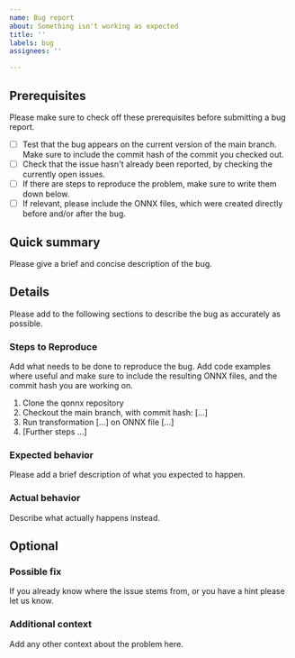 ```yaml
---
name: Bug report
about: Something isn't working as expected
title: ''
labels: bug
assignees: ''

---
```



## Prerequisites
Please make sure to check off these prerequisites before submitting a bug report.
- [ ] Test that the bug appears on the current version of the main branch. Make sure to include the commit hash of the commit you checked out.
- [ ] Check that the issue hasn't already been reported, by checking the currently open issues.
- [ ] If there are steps to reproduce the problem, make sure to write them down below.
- [ ] If relevant, please include the ONNX files, which were created directly before and/or after the bug.

## Quick summary
Please give a brief and concise description of the bug.

## Details
Please add to the following sections to describe the bug as accurately as possible.

### Steps to Reproduce
Add what needs to be done to reproduce the bug. Add code examples where useful
and make sure to include the resulting ONNX files, and the commit hash you are working on.

1. Clone the qonnx repository
2. Checkout the main branch, with commit hash: [...]
3. Run transformation [...] on ONNX file [...]
4. [Further steps ...]

### Expected behavior
Please add a brief description of what you expected to happen.

### Actual behavior
Describe what actually happens instead.

## Optional

### Possible fix
If you already know where the issue stems from, or you have a hint please let us know.

### Additional context
Add any other context about the problem here.
